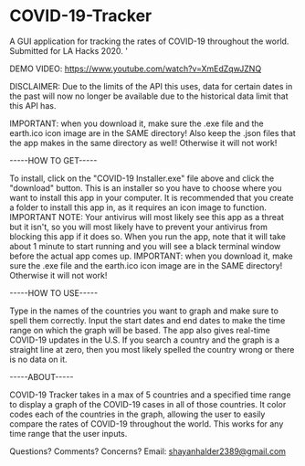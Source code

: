 # COVID-19-Tracker
A GUI application for tracking the rates of COVID-19 throughout the world. Submitted for LA Hacks 2020. '

DEMO VIDEO: https://www.youtube.com/watch?v=XmEdZqwJZNQ

DISCLAIMER: Due to the limits of the API this uses, data for certain dates in the past will now no longer be available due to the historical data limit that this API has. 

IMPORTANT: when you download it, make sure the .exe file and the earth.ico icon image are in the SAME directory! Also keep the .json files that the app makes in the same directory as well! Otherwise it will not work!

-----HOW TO GET-----

To install, click on the "COVID-19 Installer.exe" file above and click the "download" button. This is an installer so you have to choose where you want to install this app in your computer. It is recommended that you create a folder to install this app in, as it requires an icon image to function. IMPORTANT NOTE: Your antivirus will most likely see this app as a threat but it isn't, so you will most likely have to prevent your antivirus from blocking this app if it does so. When you run the app, note that it will take about 1 minute to start running and you will see a black terminal window before the actual app comes up. IMPORTANT: when you download it, make sure the .exe file and the earth.ico icon image are in the SAME directory! Otherwise it will not work!

-----HOW TO USE-----

Type in the names of the countries you want to graph and make sure to spell them correctly. Input the start dates and end dates to make the time range on which the graph will be based. The app also gives real-time COVID-19 updates in the U.S. If you search a country and the graph is a straight line at zero, then you most likely spelled the country wrong or there is no data on it. 

-----ABOUT-----

COVID-19 Tracker takes in a max of 5 countries and a specified time range to display a graph 
of the COVID-19 cases in all of those countries. It color codes each of the countries in the graph,
allowing the user to easily compare the rates of COVID-19 throughout the world. This works for any 
time range that the user inputs. 

Questions? Comments? Concerns? Email: shayanhalder2389@gmail.com



